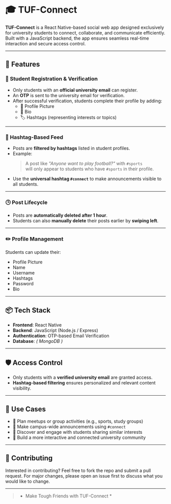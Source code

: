 # 🎓 TUF-Connect

**TUF-Connect** is a React Native-based social web app designed exclusively for university students to connect, collaborate, and communicate efficiently. Built with a JavaScript backend, the app ensures seamless real-time interaction and secure access control.

---

## 🚀 Features

### 🔐 Student Registration & Verification
- Only students with an **official university email** can register.
- An **OTP** is sent to the university email for verification.
- After successful verification, students complete their profile by adding:
  - 📸 Profile Picture  
  - 📝 Bio  
  - 🏷️ Hashtags (representing interests or topics)

---

### 🧵 Hashtag-Based Feed
- Posts are **filtered by hashtags** listed in student profiles.
- Example:  
  > A post like *"Anyone want to play football?"* with `#sports`  
  > will only appear to students who have `#sports` in their profile.
- Use the **universal hashtag `#connect`** to make announcements visible to all students.

---

### 🕒 Post Lifecycle
- Posts are **automatically deleted after 1 hour**.
- Students can also **manually delete** their posts earlier by **swiping left**.

---

### ✏️ Profile Management
Students can update their:
- Profile Picture  
- Name  
- Username  
- Hashtags  
- Password  
- Bio  

---

## 📦 Tech Stack
- **Frontend**: React Native  
- **Backend**: JavaScript (Node.js / Express)  
- **Authentication**: OTP-based Email Verification  
- **Database**: *( MongoDB )*

---

## 🛡️ Access Control
- Only students with a **verified university email** are granted access.
- **Hashtag-based filtering** ensures personalized and relevant content visibility.

---

## 📱 Use Cases
- 📅 Plan meetups or group activities (e.g., sports, study groups)
- 📢 Make campus-wide announcements using `#connect`
- 🤝 Discover and engage with students sharing similar interests
- 💬 Build a more interactive and connected university community

---

## 🙌 Contributing
Interested in contributing? Feel free to fork the repo and submit a pull request. For major changes, please open an issue first to discuss what you would like to change.

---

> * Make Tough Friends with TUF-Connect *

